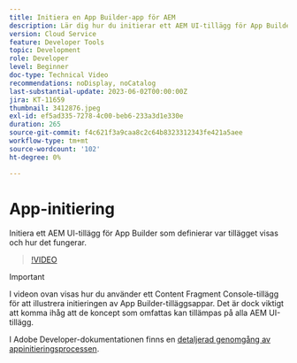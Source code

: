 ```yaml
---
title: Initiera en App Builder-app för AEM
description: Lär dig hur du initierar ett AEM UI-tillägg för App Builder som definierar var tillägget visas och hur det fungerar.
version: Cloud Service
feature: Developer Tools
topic: Development
role: Developer
level: Beginner
doc-type: Technical Video
recommendations: noDisplay, noCatalog
last-substantial-update: 2023-06-02T00:00:00Z
jira: KT-11659
thumbnail: 3412876.jpeg
exl-id: ef5ad335-7278-4c00-beb6-233a3d1e330e
duration: 265
source-git-commit: f4c621f3a9caa8c2c64b8323312343fe421a5aee
workflow-type: tm+mt
source-wordcount: '102'
ht-degree: 0%

---
```


# App-initiering

Initiera ett AEM UI-tillägg för App Builder som definierar var tillägget visas och hur det fungerar.

>[!VIDEO](https://video.tv.adobe.com/v/3412876?quality=12&learn=on)

>[!IMPORTANT]
>
> I videon ovan visas hur du använder ett Content Fragment Console-tillägg för att illustrera initieringen av App Builder-tilläggsappar. Det är dock viktigt att komma ihåg att de koncept som omfattas kan tillämpas på alla AEM UI-tillägg.

I Adobe Developer-dokumentationen finns en [detaljerad genomgång av appinitieringsprocessen](https://developer.adobe.com/uix/docs/services/aem-cf-console-admin/code-generation/#launch-code-generation-during-project-initialization).
